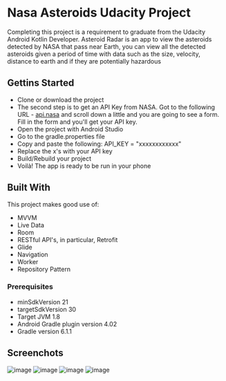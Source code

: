 # Nasa Asteroids Udacity Project 
Completing this project is a requirement to graduate from the Udacity Android Kotlin Developer.
Asteroid Radar is an app to view the asteroids detected by NASA that pass near Earth, you can view all the detected asteroids given a period of time with data such as the size, velocity, distance to earth and if they are potentially hazardous

## Gettins Started
* Clone or download the project
* The second step is to get an API Key from NASA. Got to the following URL - [api.nasa](https://api.nasa.gov/) and scroll down a little and you are going to see a form. Fill in the form and you'll get your API key.
* Open the project with Android Studio
* Go to the gradle.properties file
* Copy and paste the following: API_KEY = "xxxxxxxxxxxx"
* Replace the x's with your API key
* Build/Rebuild your project
* Voilà! The app is ready to be run in your phone

## Built With
This project makes good use of:
* MVVM
* Live Data
* Room
* RESTful API's, in particular, Retrofit
* Glide
* Navigation
* Worker
* Repository Pattern

### Prerequisites
* minSdkVersion 21
* targetSdkVersion 30
* Target JVM 1.8
* Android Gradle plugin version 4.02
* Gradle version 6.1.1

## Screenchots
![image](https://raw.githubusercontent.com/AllexandreSantos/NASA-Asteroids-Udacity-Project-2/main/screenshots/screen_1.png)
![image](https://raw.githubusercontent.com/AllexandreSantos/NASA-Asteroids-Udacity-Project-2/main/screenshots/screen_2.png)
![image](https://raw.githubusercontent.com/AllexandreSantos/NASA-Asteroids-Udacity-Project-2/main/screenshots/screen_3.png)
![image](https://raw.githubusercontent.com/AllexandreSantos/NASA-Asteroids-Udacity-Project-2/main/screenshots/screen_4.png)
